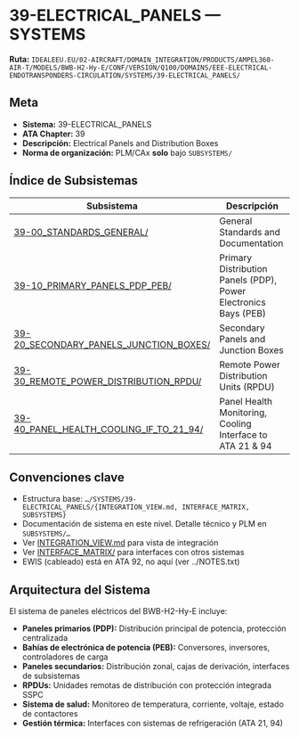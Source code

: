 # 39-ELECTRICAL_PANELS — SYSTEMS

**Ruta:** `IDEALEEU.EU/02-AIRCRAFT/DOMAIN_INTEGRATION/PRODUCTS/AMPEL360-AIR-T/MODELS/BWB-H2-Hy-E/CONF/VERSION/Q100/DOMAINS/EEE-ELECTRICAL-ENDOTRANSPONDERS-CIRCULATION/SYSTEMS/39-ELECTRICAL_PANELS/`

## Meta
- **Sistema:** 39-ELECTRICAL_PANELS
- **ATA Chapter:** 39
- **Descripción:** Electrical Panels and Distribution Boxes
- **Norma de organización:** PLM/CAx **solo** bajo `SUBSYSTEMS/`

## Índice de Subsistemas

| Subsistema | Descripción |
|------------|-------------|
| [39-00_STANDARDS_GENERAL/](./SUBSYSTEMS/39-00_STANDARDS_GENERAL/) | General Standards and Documentation |
| [39-10_PRIMARY_PANELS_PDP_PEB/](./SUBSYSTEMS/39-10_PRIMARY_PANELS_PDP_PEB/) | Primary Distribution Panels (PDP), Power Electronics Bays (PEB) |
| [39-20_SECONDARY_PANELS_JUNCTION_BOXES/](./SUBSYSTEMS/39-20_SECONDARY_PANELS_JUNCTION_BOXES/) | Secondary Panels and Junction Boxes |
| [39-30_REMOTE_POWER_DISTRIBUTION_RPDU/](./SUBSYSTEMS/39-30_REMOTE_POWER_DISTRIBUTION_RPDU/) | Remote Power Distribution Units (RPDU) |
| [39-40_PANEL_HEALTH_COOLING_IF_TO_21_94/](./SUBSYSTEMS/39-40_PANEL_HEALTH_COOLING_IF_TO_21_94/) | Panel Health Monitoring, Cooling Interface to ATA 21 & 94 |

## Convenciones clave

- Estructura base: `…/SYSTEMS/39-ELECTRICAL_PANELS/{INTEGRATION_VIEW.md, INTERFACE_MATRIX, SUBSYSTEMS}`
- Documentación de sistema en este nivel. Detalle técnico y PLM en `SUBSYSTEMS/…`
- Ver [INTEGRATION_VIEW.md](./INTEGRATION_VIEW.md) para vista de integración
- Ver [INTERFACE_MATRIX/](./INTERFACE_MATRIX/) para interfaces con otros sistemas
- EWIS (cableado) está en ATA 92, no aquí (ver ../NOTES.txt)

## Arquitectura del Sistema

El sistema de paneles eléctricos del BWB-H2-Hy-E incluye:

- **Paneles primarios (PDP):** Distribución principal de potencia, protección centralizada
- **Bahías de electrónica de potencia (PEB):** Conversores, inversores, controladores de carga
- **Paneles secundarios:** Distribución zonal, cajas de derivación, interfaces de subsistemas
- **RPDUs:** Unidades remotas de distribución con protección integrada SSPC
- **Sistema de salud:** Monitoreo de temperatura, corriente, voltaje, estado de contactores
- **Gestión térmica:** Interfaces con sistemas de refrigeración (ATA 21, 94)
